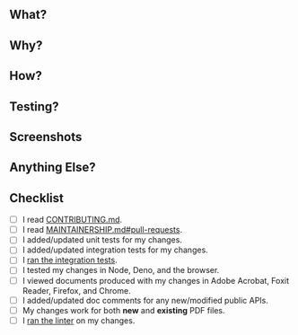 <!-- 
Thank you for taking the time to make a PR! 💖 
Please fill out this template completely to help us provide a prompt review. 😃
You can add more sections if you like. ✅
Do not remove or skip any sections. ⛔️
-->

## What?
<!-- Describe what your PR does. Include code snippets demonstrating how to use any APIs you added/updated. -->

## Why?
<!-- Describe why you created this PR. Explain why others would find it useful. -->

## How?
<!-- Describe how your PR works. Did you consider any alternative implementations? -->

## Testing?
<!-- Describe how you tested your PR. Why are you confident it is correct? -->

## Screenshots
<!-- If your changes can affect the visual appearance of a PDF, then provide screenshots demonstrating this. Otherwise state "N/A".  -->

## Anything Else?
<!-- Please share any additional notes here. -->

## Checklist
- [ ] I read [CONTRIBUTING.md](https://github.com/Hopding/pdf-lib/blob/master/docs/CONTRIBUTING.md).
- [ ] I read [MAINTAINERSHIP.md#pull-requests](https://github.com/Hopding/pdf-lib/blob/master/docs/MAINTAINERSHIP.md#pull-requests).
- [ ] I added/updated unit tests for my changes.
- [ ] I added/updated integration tests for my changes.
- [ ] I [ran the integration tests](https://github.com/Hopding/pdf-lib/blob/master/docs/CONTRIBUTING.md#running-the-integration-tests).
- [ ] I tested my changes in Node, Deno, and the browser.
- [ ] I viewed documents produced with my changes in Adobe Acrobat, Foxit Reader, Firefox, and Chrome.
- [ ] I added/updated doc comments for any new/modified public APIs.
- [ ] My changes work for both **new** and **existing** PDF files.
- [ ] I [ran the linter](https://github.com/Hopding/pdf-lib/blob/master/docs/CONTRIBUTING.md#running-the-linter) on my changes.
